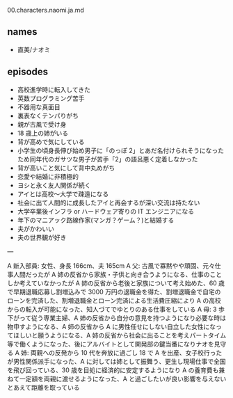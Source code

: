00.characters.naomi.ja.md

## names

- 直美/ナオミ

## episodes

- 高校進学時に転入してきた
- 英数プログラミング苦手
- 不器用な真面目
- 裏表なくテンパりがち
- 親が古風で受け身
- 18 歳上の姉がいる
- 背が高めで気にしている
- 小学生の頃身長伸び始め男子に「のっぽ 2」とあだ名付けられそうになったため同年代のガサツな男子が苦手「2」の語呂悪く定着しなかった
- 背が高いこと気にして背中丸めがち
- 恋愛や結婚に非積極的
- ヨシと永く友人関係が続く
- アイとは高校〜大学で疎遠になる
- 社会に出て人間的に成長したアイと再会するが深い交流は持たない
- 大学卒業後インフラ or ハードウェア寄りの IT エンジニアになる
- 年下のマニアック路線作家(マンガ？ゲーム？)と結婚する
- 夫がかわいい
- 夫の世界観が好き

—

A 新入部員: 女性、身長 166cm、夫 165cm
A 父: 古風で寡黙やや頑固、元々仕事人間だったが A 姉の反省から家族・子供と向き合うようになる、仕事のことしか考えていなかったが A 姉の反省から老後と家族について考え始めた、60 歳で早期退職応募し割増込みで 3000 万円の退職金を得た、割増退職金で自宅のローンを完済した、割増退職金とローン完済による生活費圧縮により A の高校からの転入が可能になった、知人づてでゆとりのある仕事をしている
A 母: 3 歩下がって従う専業主婦、A 姉の反省から自分の意見を持つようになり必要な時は物申すようになる、A 姉の反省から A に男性任せにしない自立した女性になってほしいと願うようになる、A 姉の反省から社会に出ることを考えパートタイム等で働くようになった、後にアルバイトとして開発部の鍵当番になりナオを見守る
A 姉: 両親への反発から 10 代を奔放に過ごし 18 で A を出産、女子校行ったが男性関係派手になった、A に対しては姉として振舞う、更生し現場仕事で全国を飛び回っている、30 歳を目処に経済的に安定するようになり A の養育費も兼ねて一定額を両親に渡せるようになった、A と過ごしたいが良い影響を与えないとあえて距離を取っている

